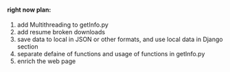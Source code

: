 #### right now plan:
1. add Multithreading to getInfo.py
2. add resume broken downloads
3. save data to local in JSON or other formats, and use local data in Django section 
4. separate defaine of functions and usage of functions in getInfo.py
5. enrich the web page